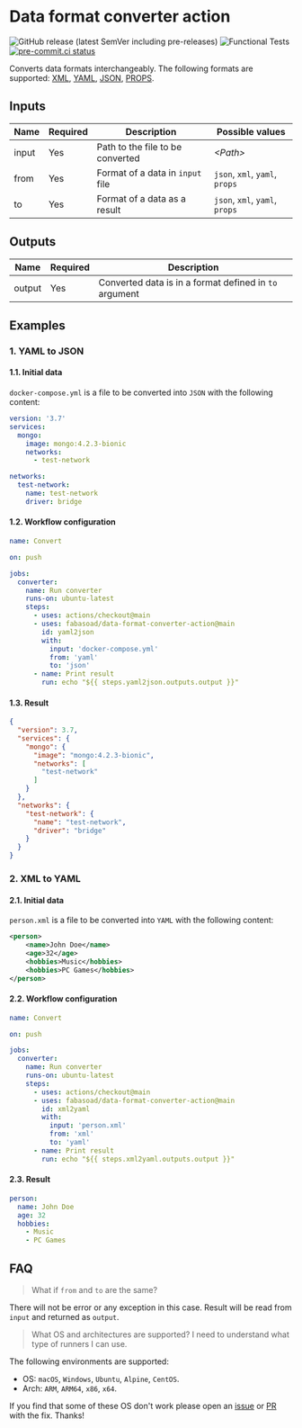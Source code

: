 # Data format converter action

![GitHub release (latest SemVer including pre-releases)](https://img.shields.io/github/v/release/fabasoad/data-format-converter-action?include_prereleases)
![Functional Tests](https://github.com/fabasoad/data-format-converter-action/workflows/Functional%20tests/badge.svg)
[![pre-commit.ci status](https://results.pre-commit.ci/badge/github/fabasoad/data-format-converter-action/main.svg)](https://results.pre-commit.ci/latest/github/fabasoad/data-format-converter-action/main)

Converts data formats interchangeably. The following formats are supported: [XML](https://www.w3schools.com/xml/),
[YAML](https://yaml.org/), [JSON](https://www.json.org/json-en.html), [PROPS](https://www.ibm.com/docs/en/was/8.5.5?topic=SSEQTP_8.5.5/com.ibm.websphere.nd.multiplatform.doc/ae/rxml_prop_file_syntax.html).

## Inputs

| Name        | Required | Description                      | Possible values                |
|-------------|----------|----------------------------------|--------------------------------|
| input       | Yes      | Path to the file to be converted | _&lt;Path&gt;_                 |
| from        | Yes      | Format of a data in `input` file | `json`, `xml`, `yaml`, `props` |
| to          | Yes      | Format of a data as a result     | `json`, `xml`, `yaml`, `props` |

## Outputs

| Name   | Required | Description                                            |
|--------|----------|--------------------------------------------------------|
| output | Yes      | Converted data is in a format defined in `to` argument |

## Examples

### 1. YAML to JSON

#### 1.1. Initial data

`docker-compose.yml` is a file to be converted into `JSON` with the following
content:

```yaml
version: '3.7'
services:
  mongo:
    image: mongo:4.2.3-bionic
    networks:
      - test-network

networks:
  test-network:
    name: test-network
    driver: bridge
```

#### 1.2. Workflow configuration

```yaml
name: Convert

on: push

jobs:
  converter:
    name: Run converter
    runs-on: ubuntu-latest
    steps:
      - uses: actions/checkout@main
      - uses: fabasoad/data-format-converter-action@main
        id: yaml2json
        with:
          input: 'docker-compose.yml'
          from: 'yaml'
          to: 'json'
      - name: Print result
        run: echo "${{ steps.yaml2json.outputs.output }}"
```

#### 1.3. Result

```json
{
  "version": 3.7,
  "services": {
    "mongo": {
      "image": "mongo:4.2.3-bionic",
      "networks": [
        "test-network"
      ]
    }
  },
  "networks": {
    "test-network": {
      "name": "test-network",
      "driver": "bridge"
    }
  }
}
```

### 2. XML to YAML

#### 2.1. Initial data

`person.xml` is a file to be converted into `YAML` with the following
content:

```xml
<person>
    <name>John Doe</name>
    <age>32</age>
    <hobbies>Music</hobbies>
    <hobbies>PC Games</hobbies>
</person>
```

#### 2.2. Workflow configuration

```yaml
name: Convert

on: push

jobs:
  converter:
    name: Run converter
    runs-on: ubuntu-latest
    steps:
      - uses: actions/checkout@main
      - uses: fabasoad/data-format-converter-action@main
        id: xml2yaml
        with:
          input: 'person.xml'
          from: 'xml'
          to: 'yaml'
      - name: Print result
        run: echo "${{ steps.xml2yaml.outputs.output }}"
```

#### 2.3. Result

```yaml
person:
  name: John Doe
  age: 32
  hobbies:
    - Music
    - PC Games
```

## FAQ

> What if `from` and `to` are the same?

There will not be error or any exception in this case. Result will be read from
`input` and returned as `output`.

> What OS and architectures are supported? I need to understand what type of
> runners I can use.

The following environments are supported:

- OS: `macOS`, `Windows`, `Ubuntu`, `Alpine`, `CentOS`.
- Arch: `ARM`, `ARM64`, `x86`, `x64`.

If you find that some of these OS don't work please open an [issue](https://github.com/fabasoad/data-format-converter-action/issues/new?assignees=fabasoad&labels=bug&template=bug_report.md&title=)
or [PR](https://github.com/fabasoad/data-format-converter-action/compare) with
the fix. Thanks!
